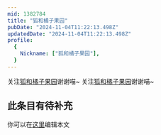 ```yaml
---
mid: 1382784
title: "狐和橘子果园"
pubDate: "2024-11-04T11:22:13.498Z"
updatedDate: "2024-11-04T11:22:13.498Z"
profile:
  {
    Nickname: ["狐和橘子果园"],
  }
---
```


关注[狐和橘子果园](https://space.bilibili.com/1382784)谢谢喵~ 关注[狐和橘子果园](https://space.bilibili.com/1382784)谢谢喵~

## 此条目有待补充
你可以在[这里](https://github.com/Yuhanawa/VTuber.ICU-Content/edit/master/v/狐和橘子果园/index.md)编辑本文

